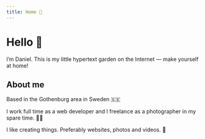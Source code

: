 ```yaml
---
title: Home 🏡
---
```


# Hello 👋 

I’m Daniel. This is my little hypertext garden on the Internet — make yourself at home!

## About me

Based in the Gothenburg area in Sweden 🇸🇪 

I work full time as a web developer and I freelance as a photographer in my spare time. 👨‍💻

I like creating things. Preferably websites, photos and videos. 🔧

